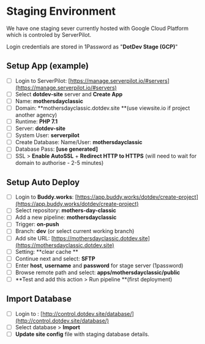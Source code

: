 # Staging Environment

We have one staging sever currently hosted with Google Cloud Platform which is controled by ServerPilot.

Login credentials are stored in 1Password as "**DotDev Stage (GCP)**"

## Setup App (example)

* [ ] Login to ServerPilot: [https://manage.serverpilot.io/#servers](https://manage.serverpilot.io/#servers)
* [ ] Select **dotdev-site** server and **Create App**
* [ ] Name: **mothersdayclassic**
* [ ] Domain: **mothersdayclassic.dotdev.site **(use viewsite.io if project another agency)
* [ ] Runtime: **PHP 7.1**
* [ ] Server: **dotdev-site**
* [ ] System User: **serverpilot**
* [ ] Create Database: Name/User: **mothersdayclassic**
* [ ] Database Pass: **\[use generated]**
* [ ] SSL > **Enable AutoSSL** + **Redirect HTTP to HTTPS** (will need to wait for domain to authorise - 2-5 minutes)

## Setup Auto Deploy

* [ ] Login to **Buddy.works**: [https://app.buddy.works/dotdev/create-project](https://app.buddy.works/dotdev/create-project)
* [ ] Select repository: **mothers-day-classic**
* [ ] Add a new pipeline: **mothersdayclassic**
* [ ] Trigger: **on-push**
* [ ] Branch: **dev** (or select current working branch)
* [ ] Add site URL: [https://mothersdayclassic.dotdev.site](https://mothersdayclassic.dotdev.site)
* [ ] Setting: **clear cache **
* [ ] Continue next and select: **SFTP**
* [ ] Enter **host**, **username** and **password** for stage server (1password)
* [ ] Browse remote path and select: **apps/mothersdayclassic/public**
* [ ] **Test and add this action > Run pipeline **(first deployment)

## Import Database

* [ ] Login to : [http://control.dotdev.site/database/](http://control.dotdev.site/database/)
* [ ] Select database > **Import**
* [ ] **Update site config** file with staging database details.
